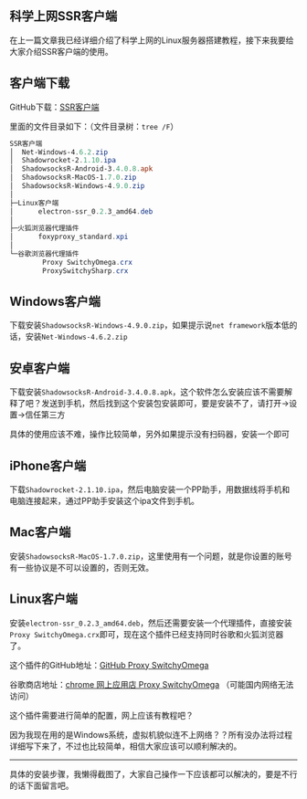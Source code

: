 ## 科学上网SSR客户端

在上一篇文章我已经详细介绍了科学上网的Linux服务器搭建教程，接下来我要给大家介绍SSR客户端的使用。



## 客户端下载

GitHub下载：[SSR客户端](https://github.com/ShibaInu99/Code-warehouse/tree/master/SSR%E5%AE%A2%E6%88%B7%E7%AB%AF)

里面的文件目录如下：（文件目录树：`tree /F`）

```powershell
SSR客户端
│  Net-Windows-4.6.2.zip
│  Shadowrocket-2.1.10.ipa
│  ShadowsocksR-Android-3.4.0.8.apk
│  ShadowsocksR-MacOS-1.7.0.zip
│  ShadowsocksR-Windows-4.9.0.zip
│
├─Linux客户端
│      electron-ssr_0.2.3_amd64.deb
│
├─火狐浏览器代理插件
│      foxyproxy_standard.xpi
│
└─谷歌浏览器代理插件
        Proxy SwitchyOmega.crx
        ProxySwitchySharp.crx
```



## Windows客户端

下载安装`ShadowsocksR-Windows-4.9.0.zip`，如果提示说`net framework`版本低的话，安装`Net-Windows-4.6.2.zip`



## 安卓客户端

下载安装`ShadowsocksR-Android-3.4.0.8.apk`，这个软件怎么安装应该不需要解释了吧？发送到手机，然后找到这个安装包安装即可，要是安装不了，请打开→设置→信任第三方

具体的使用应该不难，操作比较简单，另外如果提示没有扫码器，安装一个即可



## iPhone客户端

下载`Shadowrocket-2.1.10.ipa`，然后电脑安装一个PP助手，用数据线将手机和电脑连接起来，通过PP助手安装这个ipa文件到手机。



## Mac客户端

安装`ShadowsocksR-MacOS-1.7.0.zip`，这里使用有一个问题，就是你设置的账号有一些协议是不可以设置的，否则无效。



## Linux客户端

安装`electron-ssr_0.2.3_amd64.deb`，然后还需要安装一个代理插件，直接安装`Proxy SwitchyOmega.crx`即可，现在这个插件已经支持同时谷歌和火狐浏览器了。

这个插件的GitHub地址：[GitHub Proxy SwitchyOmega](https://github.com/FelisCatus/SwitchyOmega/releases)

谷歌商店地址：[chrome 网上应用店 Proxy SwitchyOmega](https://chrome.google.com/webstore/detail/proxy-switchyomega/padekgcemlokbadohgkifijomclgjgif) （可能国内网络无法访问）

这个插件需要进行简单的配置，网上应该有教程吧？

因为我现在用的是Windows系统，虚拟机貌似连不上网络？？所有没办法将过程详细写下来了，不过也比较简单，相信大家应该可以顺利解决的。



---

具体的安装步骤，我懒得截图了，大家自己操作一下应该都可以解决的，要是不行的话下面留言吧。



